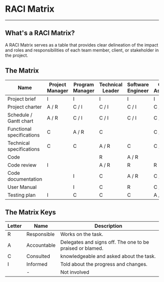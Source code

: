 # RACI Matrix

---

## What's a RACI Matrix?

A RACI Matrix serves as a table that provides clear delineation of the impact and roles and responsibilities of each team member, client, or stakeholder in the project.

## The Matrix

| Name                      | Project Manager | Program Manager | Technical Leader | Software Engineer | Quality Assurance | Technical Writter| Client | Stakeholders |
| ------------------------- | --------------- | --------------- | ---------------- | ----------------- | ----------------- |--------------| ------ | ------------ |
| Project brief             | I               | I               | I                | I                 | I                | I | A / R  | C            |
| Project charter           | A / R           | C / I           | C / I            | C / I             | C / I             | C / I | C      | C / I        |
| Schedule / Gantt chart    | A / R           | C / I           | C / I            | C / I             | C / I             | C / I |      | I            |
| Functional specifications | C               | A / R           | C                |                   | C / I       |   A / R   | C      | I            |
| Technical specifications  | C               | C               | A / R            | C         |C / I |    C    | C / I             | C      | I            |
| Code                      |                 |                 | R                | A / R             |                   |        |              |
| Code review               | I               |                 | A / R            | R                 | R                 |        |              |
| Code documentation        |                 | I               | C                | A / R             | C / I             | I |I      |              |
| User Manual        |                 | I               | C                | R             | C / I       | A / R      | I      |              |
| Testing plan              | I               | C               | C                | C                 | A / R       | C      | I      |              |

## The Matrix Keys

| Letter                    | Name        | Description                                               |
| ------------------------- | ----------- | --------------------------------------------------------- |
| R                         | Responsible | Works on the task.                                        |
| A                         | Accountable | Delegates and signs off. The one to be praised or blamed. |
| C                         | Consulted   | knowledgeable and asked about the task.                   |
| I                         | Informed    | Told about the progress and changes.                      |
|                           | -           | Not involved                                              |